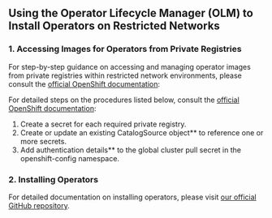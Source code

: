 ## Using the Operator Lifecycle Manager (OLM) to Install Operators on Restricted Networks

### 1. Accessing Images for Operators from Private Registries

For step-by-step guidance on accessing and managing operator images from private registries within restricted network environments, please consult the [official OpenShift documentation](https://docs.openshift.com/container-platform/4.15/operators/admin/olm-managing-custom-catalogs.html#olm-accessing-images-private-registries_olm-managing-custom-catalogs):

For detailed steps on the procedures listed below, consult the [official OpenShift documentation](https://docs.openshift.com/container-platform/4.15/operators/admin/olm-managing-custom-catalogs.html#olm-accessing-images-private-registries_olm-managing-custom-catalogs):

  1. Create a secret for each required private registry.
  2. Create or update an existing CatalogSource object** to reference one or more secrets.
  3. Add authentication details** to the global cluster pull secret in the openshift-config namespace.

### 2. Installing Operators

For detailed documentation on installing operators, please visit [our official GitHub repository](https://github.com/rocrisp/dell).
